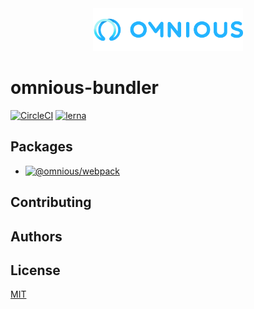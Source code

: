 <div align="center">
  <a href="https://github.com/omnious-dev/omnious-bundler" title="Omnious Bundler">
    <img alt="Omnious Bundler" src="https://raw.githubusercontent.com/omnious-dev/i/master/omnious-logo.png" width="240px" />
  </a>
  <br />
</div>

# omnious-bundler

[![CircleCI][circleci]][circleci.url]
[![lerna][lerna]][lerna.url]

## Packages

- [![@omnious/webpack][@omnious/webpack]][@omnious/webpack.url]

## Contributing

## Authors

## License

[MIT](LICENSE)

[circleci]: https://circleci.com/gh/omnious-dev/omnious-bundler.svg?style=svg
[circleci.url]: https://circleci.com/gh/omnious-dev/omnious-bundler
[lerna]: https://img.shields.io/badge/maintained%20with-lerna-cc00ff.svg
[lerna.url]: https://lernajs.io/
[@omnious/webpack]: https://img.shields.io/npm/v/@omnious/webpack.svg?label=@omnious/webpack
[@omnious/webpack.url]: https://www.npmjs.com/package/@omnious/webpack

